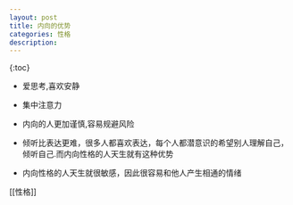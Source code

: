 ```yaml
---
layout: post
title: 内向的优势
categories: 性格
description: 
---
```


{:toc}

- 爱思考,喜欢安静

- 集中注意力

- 内向的人更加谨慎,容易规避风险

- 倾听比表达更难，很多人都喜欢表达，每个人都潜意识的希望别人理解自己，倾听自己.而内向性格的人天生就有这种优势

- 内向性格的人天生就很敏感，因此很容易和他人产生相通的情绪


[[性格]]